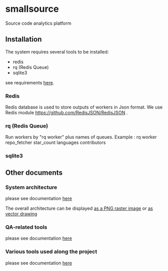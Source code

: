 # smallsource
Source code analytics platform

## Installation

The system requires several tools to be installed:
* redis
* rq (Redis Queue)
* sqlite3

see requirements [here](requirements.txt).

### Redis
Redis database is used to store outputs of workers in Json format. We use Redis module https://github.com/RedisJSON/RedisJSON . 

### rq (Redis Queue)
Run workers by "rq worker" plus names of queues.
Example :  rq worker repo_fetcher star_count languages contributors
### sqlite3

## Other documents

### System architecture
please see documentation [here](doc/architecture.md)

The overall architecture can be displayed [as a PNG raster image](doc/architecture.png)
or [as vector drawing](doc/architecture.svg)


### QA-related tools
please see documentation [here](qa/README.md)

### Various tools used along the project
please see documentation [here](tools/README.md)
